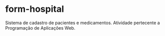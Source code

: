 # form-hospital
Sistema de cadastro de pacientes e medicamentos. Atividade pertecente a Programação de Aplicações Web.
